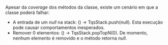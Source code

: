 Apesar da _coverage_ dos métodos da classe, existe um cenário em que a classe poderá falhar:
- A entrada de um _null_ na stack: () -> TqsStack.push(null). Esta execução pode causar comportamentos inesperados.
- Remover 0 elementos: () -> TqsStack.popTopN(0). De momento, nenhum elemento é removido e o método retorna _null_.